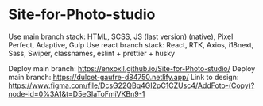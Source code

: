 # Site-for-Photo-studio

Use main branch stack: HTML, SCSS, JS (last version) (native), Pixel Perfect, Adaptive, Gulp
Use react branch stack: React, RTK, Axios, i18next, Sass, Swiper, classnames, eslint + prettier + husky

Deploy main branch: https://enxoxil.github.io/Site-for-Photo-studio/
Deploy main branch: https://dulcet-gaufre-d84750.netlify.app/
Link to design: https://www.figma.com/file/DcsG22QBq4GI2pC1CZUsc4/AddFoto-(Copy)?node-id=0%3A1&t=D5eGIaToFmiVKBn9-1
